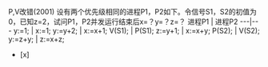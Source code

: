 P,V改错(2001)
设有两个优先级相同的进程P1，P2如下。令信号S1，S2的初值为0，已知z=2，试问P1，P2并发运行结束后x=？y=？z=？
进程P1 | 进程P2
---|---
y:=1; | x:=1;
y:=y+2; | x:=x+1;
V(S1); | P(S1);
z:=y+1; | x:=x+y;
P(S2); | V(S2);
y:=z+y; | z:=x+z;
- [x]  

